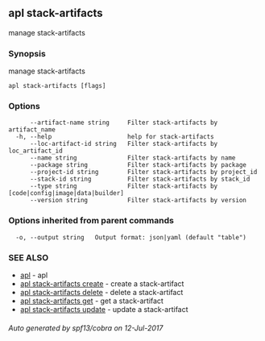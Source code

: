 ## apl stack-artifacts

manage stack-artifacts

### Synopsis


manage stack-artifacts

```
apl stack-artifacts [flags]
```

### Options

```
      --artifact-name string     Filter stack-artifacts by artifact_name
  -h, --help                     help for stack-artifacts
      --loc-artifact-id string   Filter stack-artifacts by loc_artifact_id
      --name string              Filter stack-artifacts by name
      --package string           Filter stack-artifacts by package
      --project-id string        Filter stack-artifacts by project_id
      --stack-id string          Filter stack-artifacts by stack_id
      --type string              Filter stack-artifacts by [code|config|image|data|builder]
      --version string           Filter stack-artifacts by version
```

### Options inherited from parent commands

```
  -o, --output string   Output format: json|yaml (default "table")
```

### SEE ALSO
* [apl](apl.md)	 - apl
* [apl stack-artifacts create](apl_stack-artifacts_create.md)	 - create a stack-artifact
* [apl stack-artifacts delete](apl_stack-artifacts_delete.md)	 - delete a stack-artifact
* [apl stack-artifacts get](apl_stack-artifacts_get.md)	 - get a stack-artifact
* [apl stack-artifacts update](apl_stack-artifacts_update.md)	 - update a stack-artifact

###### Auto generated by spf13/cobra on 12-Jul-2017
